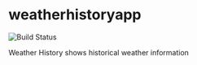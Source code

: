 # weatherhistoryapp

![Build Status](https://build.appcenter.ms/v0.1/apps/cb9bd7fb-0494-43f3-9230-99691d5fc236/branches/master/badge)

Weather History shows historical weather information